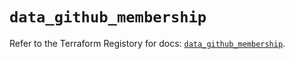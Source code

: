 # `data_github_membership`

Refer to the Terraform Registory for docs: [`data_github_membership`](https://registry.terraform.io/providers/integrations/github/5.25.0/docs/data-sources/membership).
